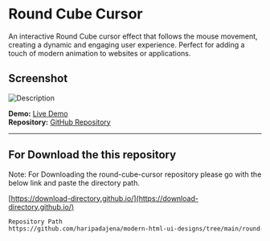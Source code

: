 # Round Cube Cursor

An interactive Round Cube cursor effect that follows the mouse movement, creating a dynamic and engaging user experience. Perfect for adding a touch of modern animation to websites or applications.

## Screenshot

<img src="https://github.com/haripadajena/modern-html-ui-designs/blob/main/star-cursor/Round_Cube.PNG" alt="Description" style="max-width: 100%; height: auto;"/>
 
**Demo:** [Live Demo](https://haripadajena.github.io/modern-html-ui-designs/round-cube-cursor)  
**Repository:** [GitHub Repository](https://github.com/haripadajena/modern-html-ui-designs/tree/main/round-cube-cursor)

---

## For Download the this repository

Note: For Downloading the round-cube-cursor repository please go with the below link and paste the directory path.

[https://download-directory.github.io/](https://download-directory.github.io/)

```bash
Repository Path
https://github.com/haripadajena/modern-html-ui-designs/tree/main/round-cube-cursor

```
